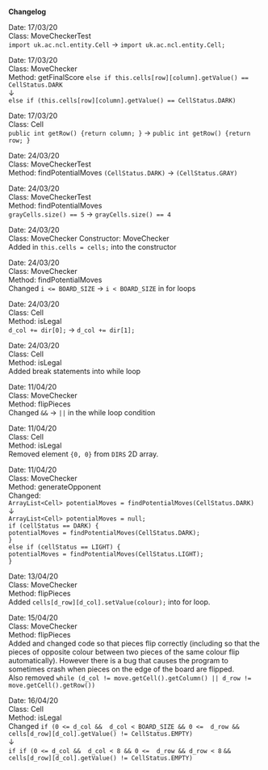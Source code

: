 **Changelog**

Date: 17/03/20  
Class: MoveCheckerTest  
```import uk.ac.ncl.entity.Cell``` &rarr; ```import uk.ac.ncl.entity.Cell;```

Date: 17/03/20  
Class: MoveChecker  
Method: getFinalScore
```else if this.cells[row][column].getValue() == CellStatus.DARK```   
&darr;   
```else if (this.cells[row][column].getValue() == CellStatus.DARK)```

Date: 17/03/20  
Class: Cell  
```public int getRow() {return column; }``` &rarr; ```public int getRow() {return row; }```

Date: 24/03/20  
Class: MoveCheckerTest  
Method: findPotentialMoves
```(CellStatus.DARK)``` &rarr; ```(CellStatus.GRAY)```

Date: 24/03/20  
Class: MoveCheckerTest   
Method: findPotentialMoves   
```grayCells.size() == 5``` &rarr; ```grayCells.size() == 4```

Date: 24/03/20  
Class: MoveChecker
Constructor: MoveChecker  
Added in ```this.cells = cells;``` into the constructor

Date: 24/03/20  
Class: MoveChecker  
Method: findPotentialMoves  
Changed ```i <= BOARD_SIZE``` &rarr; ```i < BOARD_SIZE```
in for loops

Date: 24/03/20  
Class: Cell  
Method: isLegal  
```d_col += dir[0];``` &rarr; ```d_col += dir[1];```

Date: 24/03/20  
Class: Cell  
Method: isLegal  
Added break statements into while loop

Date: 11/04/20  
Class: MoveChecker  
Method: flipPieces  
Changed ```&&``` &rarr; ```||``` in the while loop condition

Date: 11/04/20  
Class: Cell  
Method: isLegal  
Removed element ```{0, 0}``` from ```DIRS``` 2D array. 

Date: 11/04/20  
Class: MoveChecker  
Method: generateOpponent  
Changed:  
```ArrayList<Cell> potentialMoves = findPotentialMoves(CellStatus.DARK)```   
&darr;  
```ArrayList<Cell> potentialMoves = null;```    
    ```if (cellStatus == DARK) {```    
        ```potentialMoves = findPotentialMoves(CellStatus.DARK);```    
    ```}```          
    ```else if (cellStatus == LIGHT) {```     
        ```potentialMoves = findPotentialMoves(CellStatus.LIGHT);```    
    ```}``` 
    
Date: 13/04/20  
Class: MoveChecker  
Method: flipPieces  
Added ```cells[d_row][d_col].setValue(colour);``` into for loop. 

Date: 15/04/20  
Class: MoveChecker  
Method: flipPieces  
Added and changed code so that pieces flip correctly (including so that the pieces of opposite colour between two pieces 
of the same colour flip automatically). However there is a bug that causes the program to sometimes crash when pieces 
on the edge of the board are flipped.  
Also removed ```while (d_col != move.getCell().getColumn() || d_row != move.getCell().getRow())```

Date: 16/04/20  
Class: Cell  
Method: isLegal  
Changed ```if (0 <= d_col &&  d_col < BOARD_SIZE && 0 <=  d_row
&& cells[d_row][d_col].getValue() != CellStatus.EMPTY)```  
&darr;  
```if if (0 <= d_col &&  d_col < 8 && 0 <=  d_row && d_row < 8```
```&& cells[d_row][d_col].getValue() != CellStatus.EMPTY)``` 



    

